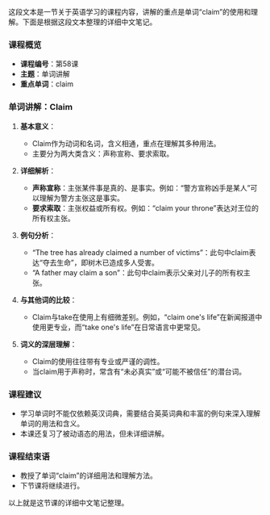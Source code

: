 这段文本是一节关于英语学习的课程内容，讲解的重点是单词“claim”的使用和理解。下面是根据这段文本整理的详细中文笔记。

### 课程概览
- **课程编号**：第58课
- **主题**：单词讲解
- **重点单词**：claim

### 单词讲解：Claim
1. **基本意义**：
   - Claim作为动词和名词，含义相通，重点在理解其多种用法。
   - 主要分为两大类含义：声称宣称、要求索取。

2. **详细解析**：
   - **声称宣称**：主张某件事是真的、是事实。例如：“警方宣称凶手是某人”可以理解为警方主张这是事实。
   - **要求索取**：主张权益或所有权。例如：“claim your throne”表达对王位的所有权主张。

3. **例句分析**：
   - “The tree has already claimed a number of victims”：此句中claim表达“夺去生命”，即树木已造成多人受害。
   - “A father may claim a son”：此句中claim表示父亲对儿子的所有权主张。

4. **与其他词的比较**：
   - Claim与take在使用上有细微差别。例如，“claim one's life”在新闻报道中使用更专业，而“take one's life”在日常语言中更常见。

5. **词义的深层理解**：
   - Claim的使用往往带有专业或严谨的调性。
   - 当claim用于声称时，常含有“未必真实”或“可能不被信任”的潜台词。

### 课程建议
- 学习单词时不能仅依赖英汉词典，需要结合英英词典和丰富的例句来深入理解单词的用法和含义。
- 本课还复习了被动语态的用法，但未详细讲解。

### 课程结束语
- 教授了单词“claim”的详细用法和理解方法。
- 下节课将继续进行。

以上就是这节课的详细中文笔记整理。